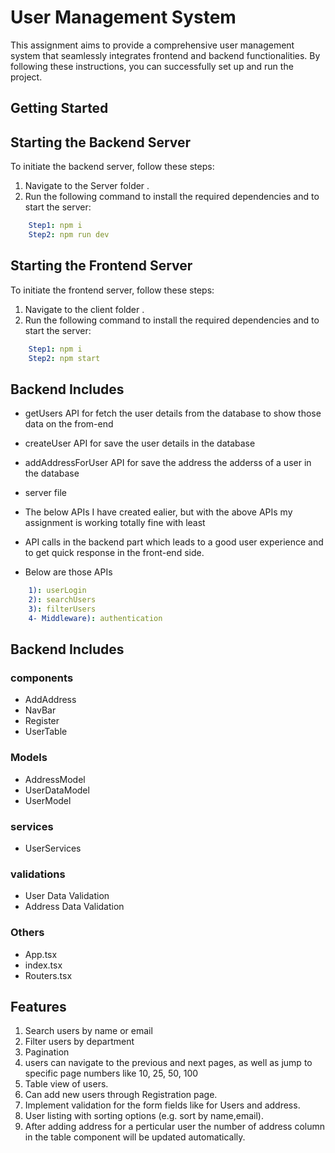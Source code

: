 # User Management System

This assignment aims to provide a comprehensive user management system that seamlessly integrates frontend and backend functionalities. By following these instructions, you can successfully set up and run the project.

## Getting Started

## Starting the Backend Server
To initiate the backend server, follow these steps:
1. Navigate to the Server folder .
2. Run the following command to install the required dependencies and to start the server:
```yaml
    Step1: npm i 
    Step2: npm run dev
```
## Starting the Frontend Server
To initiate the frontend server, follow these steps:
1. Navigate to the client folder .
2. Run the following command to install the required dependencies and to start the server:
```yaml
    Step1: npm i 
    Step2: npm start
```

## Backend Includes
- getUsers API for fetch the user details from the database to show those data on the from-end
- createUser API for save the user details in the database
- addAddressForUser API for save the address the adderss of a user in the database
- server file

- The below APIs I have created ealier, but with the above APIs my assignment is working totally fine with least
- API calls in the backend part which leads to a good user experience and to get quick response in the front-end side.
- Below are those APIs
```yaml
    1): userLogin
    2): searchUsers
    3): filterUsers
    4- Middleware): authentication
```

## Backend Includes
### components
- AddAddress
- NavBar
- Register
- UserTable

### Models
- AddressModel
- UserDataModel
- UserModel

### services
- UserServices

### validations
- User Data Validation
- Address Data Validation

### Others
- App.tsx
- index.tsx
- Routers.tsx

## Features
1. Search users by name or email
2. Filter users by department
3. Pagination
4. users can navigate to the previous and next pages, as well as jump to specific page numbers like 10, 25, 50, 100
5. Table view of users.
6. Can add new users through Registration page.
7. Implement validation for the form fields like for Users and address.
8. User listing with sorting options (e.g. sort by name,email).
9. After adding address for a perticular user the number of address column in the table component will be updated automatically.